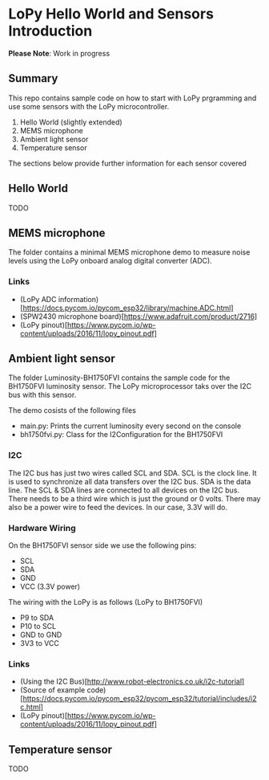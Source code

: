 # LoPy Hello World and Sensors Introduction

**Please Note**: Work in progress

## Summary

This repo contains sample code on how to start with LoPy prgramming and use some sensors with the LoPy microcontroller.

1. Hello World (slightly extended)
2. MEMS microphone
3. Ambient light sensor
4. Temperature sensor

The sections below provide further information for each sensor covered

## Hello World

TODO

## MEMS microphone

The folder contains a minimal MEMS microphone demo to measure noise levels using the LoPy onboard 
analog digital converter (ADC). 

### Links
* (LoPy ADC information)[https://docs.pycom.io/pycom_esp32/library/machine.ADC.html]
* (SPW2430 microphone board)[https://www.adafruit.com/product/2716]
* (LoPy pinout)[https://www.pycom.io/wp-content/uploads/2016/11/lopy_pinout.pdf]

## Ambient light sensor

The folder Luminosity-BH1750FVI contains the sample code for the BH1750FVI luminosity sensor.
The LoPy microprocessor taks over the I2C bus with this sensor.

The demo cosists of the following files
* main.py: Prints the current luminosity every second on the console
* bh1750fvi.py: Class for the I2Configuration for the BH1750FVI

### I2C

The I2C bus has just two wires called SCL and SDA. 
SCL is the clock line. It is used to synchronize all data transfers over the I2C bus. 
SDA is the data line. The SCL & SDA lines are connected to all devices on the I2C bus. 
There needs to be a third wire which is just the ground or 0 volts. 
There may also be a power wire to feed the devices. In our case, 3.3V will do.

### Hardware Wiring

On the BH1750FVI sensor side we use the following pins:

* SCL
* SDA 
* GND
* VCC (3.3V power)

The wiring with the LoPy is as follows (LoPy to BH1750FVI)

* P9 to SDA
* P10 to SCL
* GND to GND
* 3V3 to VCC

### Links
* (Using the I2C Bus)[http://www.robot-electronics.co.uk/i2c-tutorial]
* (Source of example code)[https://docs.pycom.io/pycom_esp32/pycom_esp32/tutorial/includes/i2c.html]
* (LoPy pinout)[https://www.pycom.io/wp-content/uploads/2016/11/lopy_pinout.pdf]

## Temperature sensor

TODO
